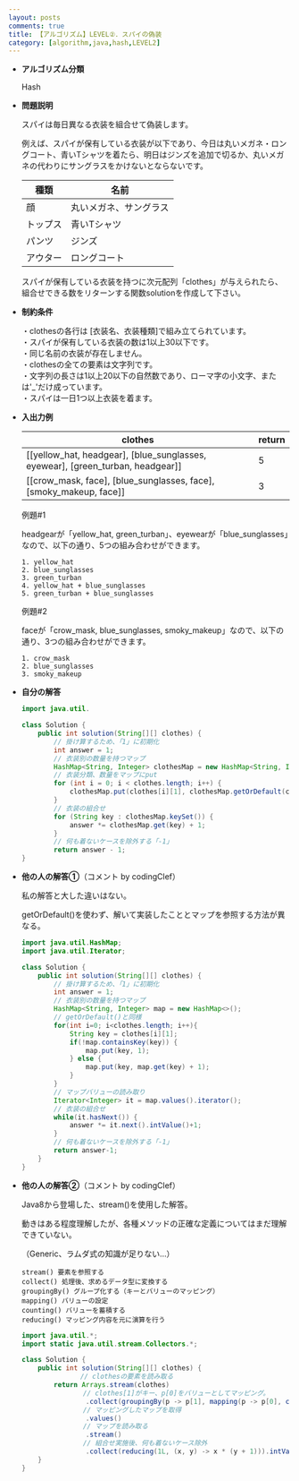 ```yaml
---
layout: posts
comments: true
title: 【アルゴリズム】LEVEL②．スパイの偽装
category: [algorithm,java,hash,LEVEL2]
---
```


* **アルゴリズム分類**

  Hash

* **問題説明**

  スパイは毎日異なる衣装を組合せて偽装します。

  例えば、スパイが保有している衣装が以下であり、今日は丸いメガネ・ロングコート、青いTシャツを着たら、明日はジンズを追加で切るか、丸いメガネの代わりにサングラスをかけないとならないです。

  | 種類     | 名前                   |
  | -------- | ---------------------- |
  | 顔       | 丸いメガネ、サングラス |
  | トップス | 青いTシャツ            |
  | パンツ   | ジンズ                 |
  | アウター | ロングコート           |

  スパイが保有している衣装を持つに次元配列「clothes」が与えられたら、組合せできる数をリターンする関数solutionを作成して下さい。

* **制約条件**

  ・clothesの各行は [衣装名、衣装種類]で組み立てられています。  
  ・スパイが保有している衣装の数は1以上30以下です。  
  ・同じ名前の衣装が存在しません。  
  ・clothesの全ての要素は文字列です。  
  ・文字列の長さは1以上20以下の自然数であり、ローマ字の小文字、または'_'だけ成っています。  
  ・スパイは一日1つ以上衣装を着ます。

* **入出力例**

  | clothes                                                      | return |
  | ------------------------------------------------------------ | ------ |
  | [[yellow_hat, headgear], [blue_sunglasses, eyewear], [green_turban, headgear]] | 5      |
  | [[crow_mask, face], [blue_sunglasses, face], [smoky_makeup, face]] | 3      |

  例題#1

  headgearが「yellow_hat, green_turban」、eyewearが「blue_sunglasses」なので、以下の通り、5つの組み合わせができます。

  ```
  1. yellow_hat
  2. blue_sunglasses
  3. green_turban
  4. yellow_hat + blue_sunglasses
  5. green_turban + blue_sunglasses
  ```

  例題#2

  faceが「crow_mask, blue_sunglasses, smoky_makeup」なので、以下の通り、3つの組み合わせができます。

  ```
  1. crow_mask
  2. blue_sunglasses
  3. smoky_makeup
  ```

* **自分の解答**

  ```java
  import java.util.
  
  class Solution {
      public int solution(String[][] clothes) {
          // 掛け算するため、「1」に初期化
          int answer = 1;
          // 衣装別の数量を持つマップ
          HashMap<String, Integer> clothesMap = new HashMap<String, Integer>();
          // 衣装分類、数量をマップにput
          for (int i = 0; i < clothes.length; i++) {
              clothesMap.put(clothes[i][1], clothesMap.getOrDefault(clothes[i][1], 0) + 1);
          }
          // 衣装の組合せ
          for (String key : clothesMap.keySet()) {
              answer *= clothesMap.get(key) + 1;
          }
          // 何も着ないケースを除外する「-1」
          return answer - 1;
  }
  ```
  
* **他の人の解答①**（コメント by codingClef）

  私の解答と大した違いはない。
  
  getOrDefault()を使わず、解いて実装したこととマップを参照する方法が異なる。

  ```java
  import java.util.HashMap;
  import java.util.Iterator;
  
  class Solution {
      public int solution(String[][] clothes) {
          // 掛け算するため、「1」に初期化
          int answer = 1;
          // 衣装別の数量を持つマップ
          HashMap<String, Integer> map = new HashMap<>();
          // getOrDefault()と同様
          for(int i=0; i<clothes.length; i++){
              String key = clothes[i][1];
              if(!map.containsKey(key)) {
                  map.put(key, 1);
              } else {
                  map.put(key, map.get(key) + 1);
              }
          }
          // マップバリューの読み取り
          Iterator<Integer> it = map.values().iterator();
          // 衣装の組合せ
          while(it.hasNext()) {
              answer *= it.next().intValue()+1;
          }
          // 何も着ないケースを除外する「-1」
          return answer-1;
      }
  }
  ```
  
* **他の人の解答②**（コメント by codingClef）

  Java8から登場した、stream()を使用した解答。

  動きはある程度理解したが、各種メソッドの正確な定義についてはまだ理解できていない。

  （Generic、ラムダ式の知識が足りない…）

  ```
  stream() 要素を参照する
  collect() 処理後、求めるデータ型に変換する
  groupingBy() グループ化する（キーとバリューのマッピング）
  mapping() バリューの設定
  counting() バリューを蓄積する
  reducing() マッピング内容を元に演算を行う
  ```

  ```java
  import java.util.*;
  import static java.util.stream.Collectors.*;
  
  class Solution {
      public int solution(String[][] clothes) {
          　　　　// clothesの要素を読み取る
          return Arrays.stream(clothes)
              　　// clothes[1]がキー、p[0]をバリューとしてマッピング。
                  .collect(groupingBy(p -> p[1], mapping(p -> p[0], counting())))
             　　 // マッピングしたマップを取得
                  .values()
              　　// マップを読み取る
                  .stream()
           　　   // 組合せ実施後、何も着ないケース除外
                  .collect(reducing(1L, (x, y) -> x * (y + 1))).intValue() - 1;
      }
  }
  ```
